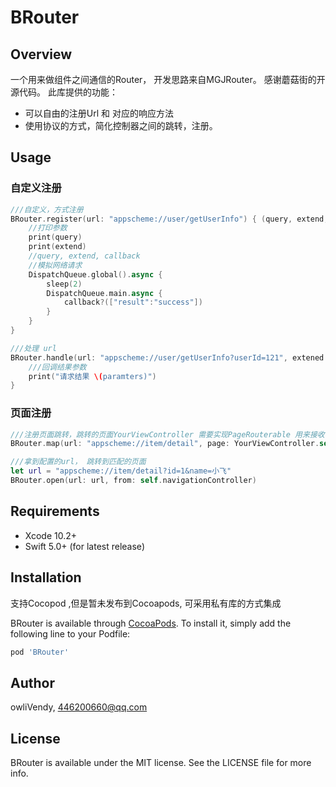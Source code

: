 # BRouter

<!--[![CI Status](https://img.shields.io/travis/owliVendy/BRouter.svg?style=flat)](https://travis-ci.org/owliVendy/BRouter)
[![Version](https://img.shields.io/cocoapods/v/BRouter.svg?style=flat)](https://cocoapods.org/pods/BRouter)
[![License](https://img.shields.io/cocoapods/l/BRouter.svg?style=flat)](https://cocoapods.org/pods/BRouter)
[![Platform](https://img.shields.io/cocoapods/p/BRouter.svg?style=flat)](https://cocoapods.org/pods/BRouter) -->


## Overview

一个用来做组件之间通信的Router， 开发思路来自MGJRouter。 感谢蘑菇街的开源代码。 
此库提供的功能： 
- 可以自由的注册Url 和 对应的响应方法
- 使用协议的方式，简化控制器之间的跳转，注册。

## Usage

### 自定义注册

```Swift
///自定义，方式注册
BRouter.register(url: "appscheme://user/getUserInfo") { (query, extend, callback) in
    //打印参数
    print(query)
    print(extend)
    //query, extend, callback
    //模拟网络请求
    DispatchQueue.global().async {
        sleep(2)
        DispatchQueue.main.async {
            callback?(["result":"success"])
        }
    }
}

///处理 url
BRouter.handle(url: "appscheme://user/getUserInfo?userId=121", extened: ["Image":1]) { (paramters) in
    ///回调结果参数
    print("请求结果 \(paramters)")
}
```


### 页面注册

```Swift
///注册页面跳转，跳转的页面YourViewController 需要实现PageRouterable 用来接收参数
BRouter.map(url: "appscheme://item/detail", page: YourViewController.self)

///拿到配置的url， 跳转到匹配的页面
let url = "appscheme://item/detail?id=1&name=小飞"
BRouter.open(url: url, from: self.navigationController)
```

## Requirements

- Xcode 10.2+
- Swift 5.0+ (for latest release)

## Installation

支持Cocopod ,但是暂未发布到Cocoapods, 可采用私有库的方式集成

BRouter is available through [CocoaPods](https://cocoapods.org). To install
it, simply add the following line to your Podfile:

```ruby
pod 'BRouter'
```

## Author

owliVendy, 446200660@qq.com

## License

BRouter is available under the MIT license. See the LICENSE file for more info.
